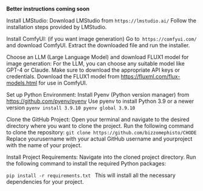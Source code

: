 **Better instructions coming soon**

Install LMStudio:
Download LMStudio from `https://lmstudio.ai/`
Follow the installation steps provided by LMStudio.

Install ComfyUI: (if you want image generation)
Go to` https://comfyui.com/` and download ComfyUI.
Extract the downloaded file and run the installer.

Choose an LLM (Large Language Model) and download FLUX1 model for image generation:
For the LLM, you can choose any suitable model like GPT-4 or Claude. Make sure to download the appropriate API keys or credentials.
Download the FLUX1 model from https://fluxml.com/flux-models.html for use in ComfyUI.

Set up Python Environment:
Install Pyenv (Python version manager) from https://github.com/pyenv/pyenv
Use pyenv to install Python 3.9 or a newer version
`pyenv install 3.9.10
pyenv global 3.9.10`

Clone the GitHub Project:
Open your terminal and navigate to the desired directory where you want to clone the project.
Run the following command to clone the repository:
`git clone https://github.com/bizzomephisto/CHODE`
Replace yourusername with your actual GitHub username and yourproject with the name of your project.

Install Project Requirements:
Navigate into the cloned project directory.
Run the following command to install the required Python packages:

`pip install -r requirements.txt
`
This will install all the necessary dependencies for your project.

